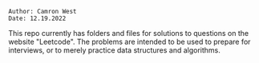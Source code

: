     Author: Camron West
    Date: 12.19.2022


This repo currently has folders and files for solutions to questions on the website "Leetcode".
The problems are intended to be used to prepare for interviews, or to merely practice data structures and algorithms.
